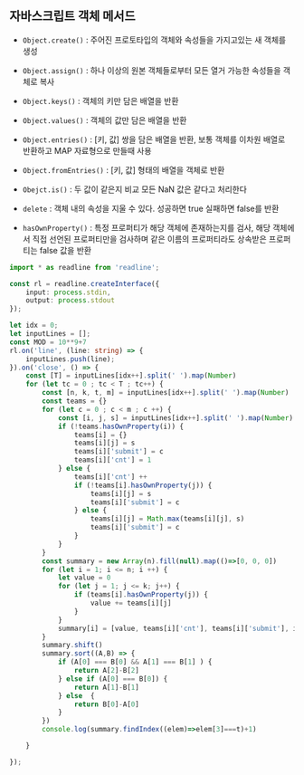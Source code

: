 ## 자바스크립트 객체 메서드

- `Object.create()` : 주어진 프로토타입의 객체와 속성들을 가지고있는 새 객체를 생성

- `Object.assign()` : 하나 이상의 원본 객체들로부터 모든 열거 가능한 속성들을 객체로 복사

- `Object.keys()` : 객체의 키만 담은 배열을 반환

- `Object.values()` : 객체의 값만 담은 배열을 반환

- `Object.entries()` : [키, 값] 쌍을 담은 배열을 반환, 보통 객체를 이차원 배열로 반환하고 MAP 자료형으로 만들때 사용


- `Object.fromEntries()` : [키, 값] 형태의 배열을 객체로 반환

- `Obejct.is()` : 두 값이 같은지 비교 모든 NaN 값은 같다고 처리한다

- `delete` : 객체 내의 속성을 지울 수 있다. 성공하면 true 실패하면 false를 반환

- `hasOwnProperty()` : 특정 프로퍼티가 해당 객체에 존재하는지를 검사, 해당 객체에서 직접 선언된 프로퍼티만을 검사하며 같은 이름의 프로퍼티라도 상속받은 프로퍼티는 false 값을 반환

```ts
import * as readline from 'readline';

const rl = readline.createInterface({
    input: process.stdin,
    output: process.stdout
});

let idx = 0;
let inputLines = [];
const MOD = 10**9+7
rl.on('line', (line: string) => {
    inputLines.push(line);
}).on('close', () => {
    const [T] = inputLines[idx++].split(' ').map(Number)
    for (let tc = 0 ; tc < T ; tc++) {
        const [n, k, t, m] = inputLines[idx++].split(' ').map(Number)
        const teams = {}
        for (let c = 0 ; c < m ; c ++) {
            const [i, j, s] = inputLines[idx++].split(' ').map(Number)
            if (!teams.hasOwnProperty(i)) {
                teams[i] = {}
                teams[i][j] = s
                teams[i]['submit'] = c
                teams[i]['cnt'] = 1
            } else {
                teams[i]['cnt'] ++
                if (!teams[i].hasOwnProperty(j)) {
                    teams[i][j] = s
                    teams[i]['submit'] = c
                } else {
                    teams[i][j] = Math.max(teams[i][j], s)
                    teams[i]['submit'] = c
                }
            }
        }
        const summary = new Array(n).fill(null).map(()=>[0, 0, 0])
        for (let i = 1; i <= n; i ++) {
            let value = 0
            for (let j = 1; j <= k; j++) {
                if (teams[i].hasOwnProperty(j)) {
                    value += teams[i][j]
                }
            }
            summary[i] = [value, teams[i]['cnt'], teams[i]['submit'], i]
        }
        summary.shift()
        summary.sort((A,B) => {
            if (A[0] === B[0] && A[1] === B[1] ) {
                return A[2]-B[2]
            } else if (A[0] === B[0]) {
                return A[1]-B[1]
            } else  {
                return B[0]-A[0]
            }
        })
        console.log(summary.findIndex((elem)=>elem[3]===t)+1)

    }

});



```